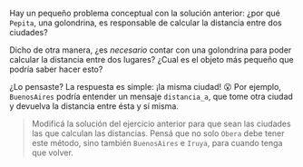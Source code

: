 Hay un pequeño problema conceptual con la solución anterior: ¿por qué `Pepita`, una golondrina, es responsable de calcular la distancia entre dos ciudades?

Dicho de otra manera, ¿es _necesario_ contar con una golondrina para poder calcular la distancia entre dos lugares? ¿Cual es el objeto más pequeño que podría saber hacer esto? 

¿Lo pensaste? La respuesta es simple: ¡la misma ciudad! :open_mouth: Por ejemplo, `BuenosAires` podría entender un mensaje `distancia_a`, que tome otra ciudad y devuelva la distancia entre ésta y sí misma.  

> Modificá la solución del ejercicio anterior para que sean las ciudades las que calculan las distancias. Pensá que no solo `Obera` debe tener este método, sino también `BuenosAires` e `Iruya`, para cuando tenga que volver.